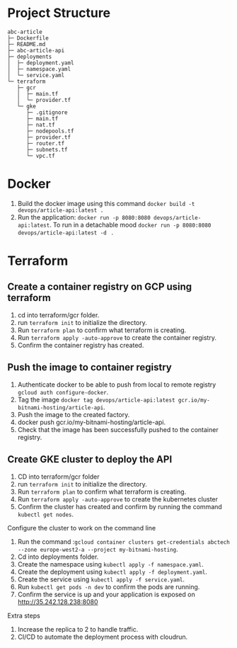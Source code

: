 # Project Structure
```
abc-article
├─ Dockerfile
├─ README.md
├─ abc-article-api
├─ deployments
│  ├─ deployment.yaml
│  ├─ namespace.yaml
│  └─ service.yaml
└─ terraform
   ├─ gcr
   │  ├─ main.tf
   │  └─ provider.tf
   └─ gke
      ├─ .gitignore
      ├─ main.tf
      ├─ nat.tf
      ├─ nodepools.tf
      ├─ provider.tf
      ├─ router.tf
      ├─ subnets.tf
      └─ vpc.tf
```
# Docker

1. Build the docker image using this command `docker build -t devops/article-api:latest .`
2. Run the application: `docker run -p 8080:8080 devops/article-api:latest`.
To run in a detachable mood `docker run -p 8080:8080 devops/article-api:latest -d ` .

# Terraform 

## Create a container registry on GCP using terraform

1. cd into terraform/gcr folder.
2. run `terraform init` to  initialize the directory.
3. Run `terraform plan` to confirm what terraform is creating.
4. Run `terraform apply -auto-approve` to create the container registry.
5. Confirm the container registry has created.


## Push the image to container registry

1. Authenticate docker to be able to push from local to remote registry `gcloud auth configure-docker`.
2. Tag the image `docker tag devops/article-api:latest gcr.io/my-bitnami-hosting/article-api`.
3. Push the image to the created factory.
4. docker push gcr.io/my-bitnami-hosting/article-api.
5. Check that the image has been successfully pushed to the container registry.


## Create GKE cluster to deploy the API

1. CD into terraform/gcr folder
2. run `terraform init` to  initialize the directory.
3. Run `terraform plan` to confirm what terraform is creating.
4. Run `terraform apply -auto-approve` to create the kubernetes cluster
5. Confirm the cluster has created and confirm by running the command `kubectl get nodes`.

Configure the cluster to work on the command line
1. Run the command :`gcloud container clusters get-credentials abctech --zone europe-west2-a --project my-bitnami-hosting`. 
2. Cd into deployments folder.
3. Create the namespace using `kubectl apply -f namespace.yaml`.
4. Create the deployment using `kubectl apply -f deployment.yaml`.
5. Create the service using `kubectl apply -f service.yaml`.
6. Run `kubectl get pods -n dev` to confirm the pods are running.
7. Confirm the service is up and your application is exposed on http://35.242.128.238:8080

Extra steps
1. Increase the replica to 2 to handle traffic.
2. CI/CD to automate the deployment process with cloudrun.

